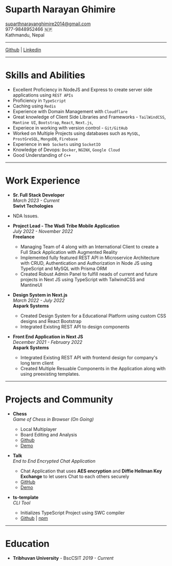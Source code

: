 # Suparth Narayan Ghimire

[suparthnarayanghimire2014@gmail.com](mailto:suparthnarayanghimire2014@gmail.com)
<br>
977-9848952466 🇳🇵
<br>
Kathmandu, Nepal

---

[Github](https://github.com/suparthghimire) | [Linkedin](https://www.linkedin.com/in/suparth/)

---

# Skills and Abilities

- Excellent Proficiency in NodeJS and Express to create server side applications using `REST APIs`
- Proficiency in `TypeScript`
- Caching using `Redis`
- Experience with Domain Management with `Cloudflare`
- Great knowledge of Client Side Libraries and Frameworks - `TailWindCSS`, `Mantine UI`, `Bootstrap`, `React`, `Next.js`,
- Experiece in working with version control - `Git/GitHub`
- Worked on Multiple Projects using databases such as `MySQL`, `ProstGreSQL`, `MongoDB`, `Firebase`
- Experience in `Web Sockets` using `SocketIO`
- Knowledge of Devops: `Docker`, `NGINX`, `Google Cloud`
- Good Understanding of `C++`

---

# Work Experience

- **Sr. Full Stack Developer**
  <br>
  _March 2023 - Current_
  <br>
  **Swivt Techologies**
- NDA Issues.

- **Project Lead - The Wadi Tribe Mobile Application**
  <br>
  _July 2022 - November 2022_
  <br>
  **Freelance**

  - Managing Team of 4 along with an International Client to create a Full Stack Application with Augmented Reality
  - Implemented fully featured REST API in Microservice Architecture with CRUD, Authentication and Authorization in Node JS using TypeScript and MySQL with Prisma ORM
  - Created Robust Admin Panel to fulfill neads of current and future projects in Next JS using TypeScript with TailwindCSS and MantineUI

- **Design System in Next.js**
  <br>
  _March 2022 - July 2022_
  <br>
  **Aspark Systems**

  - Created Design System for a Educational Platform using custom CSS designs and React Bootstrap
  - Integrated Existing REST API to design components
    <br>

- **Front End Application in Next JS**
  <br>
  _December 2021 - February 2022_
  <br>
  **Aspark Systems**
  - Integrated Existing REST API with frontend design for company's long term client
  - Created Multiple Resuable Components in the Application along with using preexisting templates.

---

# Projects and Community

- **Chess**
  <br>
  _Game of Chess in Browser (On Going)_

  - Local Multiplayer
  - Board Editing and Analysis
  - [Github](https://github.com/suparthghimire/chess)
  - [Demo](https://chess.suparthnarayanghimire.com.np)

- **Talk**
  <br>
  _End to End Encrypted Chat Application_
  - Chat Application that uses **AES encryption** and **Diffie Hellman Key Exchange** to let users Chat to each others securely
  - [GitHub](https://github.com/suparthghimire/talk-e2e-chat-backend)
  - [Demo](https://talk.suparthnarayanghimire.com.np/)
- **ts-template**
  <br>
  _CLI Tool_
  - Initializes TypeScript Project using SWC compiler
  - [Github](https://github.com/suparthghimire/ts-template) | [npm](https://www.npmjs.com/package/@suparth_ghimire/ts-template)

---

# Education

- **Tribhuvan University** - BscCSIT _2019 - Current_
